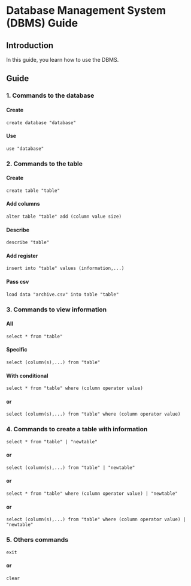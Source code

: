 # Database Management System (DBMS) Guide

## Introduction

In this guide, you learn how to use the DBMS.

## Guide

### 1. Commands to the database

#### Create

```shell
create database "database"
```

#### Use

```shell
use "database"
```

### 2. Commands to the table

#### Create

```shell
create table "table"
```

#### Add columns

```shell
alter table "table" add (column value size)
```

#### Describe

```shell
describe "table"
```

#### Add register

```shell
insert into "table" values (information,...)
```

#### Pass csv

```shell
load data "archive.csv" into table "table"
```

### 3. Commands to view information

#### All

```shell
select * from "table"
```

#### Specific

```shell
select (column(s),...) from "table"
```

#### With conditional

```shell
select * from "table" where (column operator value)
```

#### or

```shell
select (column(s),...) from "table" where (column operator value)
```

### 4. Commands to create a table with information

```shell
select * from "table" | "newtable"
```

#### or

```shell
select (column(s),...) from "table" | "newtable"
```

#### or

```shell
select * from "table" where (column operator value) | "newtable"
```

#### or

```shell
select (column(s),...) from "table" where (column operator value) | "newtable"
```

### 5. Others commands

```shell
exit
```

#### or

```shell
clear
```
